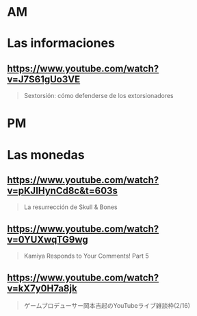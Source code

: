 # AM
# Las informaciones

## https://www.youtube.com/watch?v=J7S61gUo3VE

> Sextorsión: cómo defenderse de los extorsionadores 

# PM
# Las monedas

## https://www.youtube.com/watch?v=pKJIHynCd8c&t=603s

> La resurrección de Skull & Bones

## https://www.youtube.com/watch?v=0YUXwqTG9wg

> Kamiya Responds to Your Comments! Part 5 

## https://www.youtube.com/watch?v=kX7y0H7a8jk 

> ゲームプロデューサー岡本吉起のYouTubeライブ雑談枠(2/16) 
